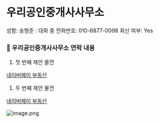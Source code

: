 # 우리공인중개사사무소

성함: 송형준
: 대화 중
전화번호: 010-6877-0098
회신 여부: Yes

### 📍 우리공인중개사사무소 연락 내용

1. 첫 번째 제안 물껀

[네이버페이 부동산](https://fin.land.naver.com/articles/2439464088)

1. 두 번째 제안 물껀 

[네이버페이 부동산](https://fin.land.naver.com/articles/2439474258)

![image.png](image%20145.png)